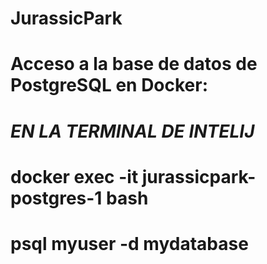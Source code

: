 # JurassicPark

# Acceso a la base de datos de PostgreSQL en Docker:

# *EN LA TERMINAL DE INTELIJ*
# docker exec -it jurassicpark-postgres-1 bash
# psql myuser -d mydatabase
